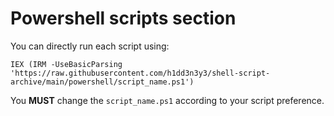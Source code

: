 # Powershell scripts section
You can directly run each script using:
```
IEX (IRM -UseBasicParsing 'https://raw.githubusercontent.com/h1dd3n3y3/shell-script-archive/main/powershell/script_name.ps1')
```
You **MUST** change the `script_name.ps1` according to your script preference.

